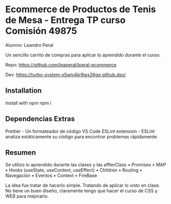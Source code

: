 
# Ecommerce de Productos de Tenis de Mesa - Entrega TP curso Comisión 49875
Alumno: Leandro Peral

Un sencillo carrito de compras para aplicar lo aprendido durante el curso.

Repo:
https://github.com/leaperal/lperal-ecommerce

Dev:
https://turbo-system-x5wjv4jjr9wx26gq.github.dev/


## Installation

Install with npm
  npm i

## Dependencias Extras
Prettier - Un formateador de código
VS Code ESLint extension - ESLint analiza estáticamente su código para encontrar problemas rápidamente.

## Resumen
Se utilizo lo aprendido durante las clases y las affterClass
•	Promises
•	MAP
•	Hooks (useState, useContext, useEffect) 
•	Children
•	Routing
•	Navegación
•	Eventos
•	Context
•	FireBase

La idea fue tratar de hacerlo simple. Tratando de aplicar lo visto en clase.
No tiene un buen diseño, claramente tengo que hacer el curso de CSS y WEB para mejorarlo.
